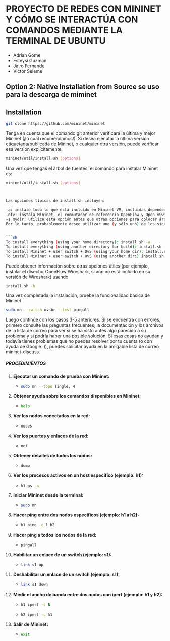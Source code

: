 # PROYECTO DE REDES CON MININET Y CÓMO SE INTERACTÚA CON COMANDOS MEDIANTE LA TERMINAL DE UBUNTU

- Adrian Gome
- Esteysi Guzman
- Jairo Fernande
- Victor Seleme

## Option 2: Native Installation from Source se uso para la descarga de miminet 
## Installation


```sh
git clone https://github.com/mininet/mininet
```

Tenga en cuenta que el comando git anterior verificará la última y mejor Mininet (¡lo cual recomendamos!). Si desea ejecutar la última versión etiquetada/publicada de Mininet, o cualquier otra versión, puede verificar esa versión explícitamente:

```sh
mininet/util/install.sh [options]
```
Una vez que tengas el árbol de fuentes, el comando para instalar Mininet es:
```sh
mininet/util/install.sh [options]



Las opciones típicas de install.sh incluyen:

-a: instale todo lo que está incluido en Mininet VM, incluidas dependencias como Open vSwitch y adiciones como OpenFlow wirehark dissector y POX. De forma predeterminada, estas herramientas se integrarán en directorios creados en su directorio de inicio.
-nfv: instala Mininet, el conmutador de referencia OpenFlow y Open vSwitch
-s mydir: utilice esta opción antes que otras opciones para colocar árboles de origen/compilación en un directorio específico en lugar de en su directorio de inicio.
Por lo tanto, probablemente desee utilizar uno (y sólo uno) de los siguientes comandos:


```sh
To install everything (using your home directory): install.sh -a
To install everything (using another directory for build): install.sh -s mydir -a
To install Mininet + user switch + OvS (using your home dir): install.sh -nfv
To install Mininet + user switch + OvS (using another dir:) install.sh -s mydir -nfv
```


Puede obtener información sobre otras opciones útiles (por ejemplo, instalar el disector OpenFlow Wireshark, si aún no está incluido en su versión de Wireshark) usando 

```sh
install.sh -h
```

Una vez completada la instalación, pruebe la funcionalidad básica de Mininet

```sh
sudo mn --switch ovsbr --test pingall
```
Luego continúe con los pasos 3-5 anteriores. Si se encuentra con errores, primero consulte las preguntas frecuentes, la documentación y los archivos de la lista de correo para ver si se ha visto antes algo parecido a su problema y si podría haber una posible solución. Si esas cosas no ayudan y todavía tienes problemas que no puedes resolver por tu cuenta (o con ayuda de Google :)), puedes solicitar ayuda en la amigable lista de correo mininet-discuss.

##### PROCEDIMIENTOS

1. **Ejecutar un comando de prueba con Mininet:**
   - ```bash
     sudo mn --topo single, 4
     ```

2. **Obtener ayuda sobre los comandos disponibles en Mininet:**
   - ```bash
     help
     ```

3. **Ver los nodos conectados en la red:**
   - ```bash
     nodes
     ```

4. **Ver los puertos y enlaces de la red:**
   - ```bash
     net
     ```

5. **Obtener detalles de todos los nodos:**
   - ```bash
     dump
     ```

6. **Ver los procesos activos en un host específico (ejemplo: h1):**
   - ```bash
     h1 ps -a
     ```

7. **Iniciar Mininet desde la terminal:**
   - ```bash
     sudo mn
     ```

8. **Hacer ping entre dos nodos específicos (ejemplo: h1 a h2):**
   - ```bash
     h1 ping -c 1 h2
     ```

9. **Hacer ping a todos los nodos de la red:**
    - ```bash
      pingall
      ```

10. **Habilitar un enlace de un switch (ejemplo: s1):**
    - ```bash
      link s1 up
      ```

11. **Deshabilitar un enlace de un switch (ejemplo: s1):**
    - ```bash
      link s1 down
      ```

12. **Medir el ancho de banda entre dos nodos con iperf (ejemplo: h1 y h2):**
    - ```bash
      h1 iperf -s &
      ```
    - ```bash
      h2 iperf -c h1
      ```

13. **Salir de Mininet:**
    - ```bash
      exit
      ```
